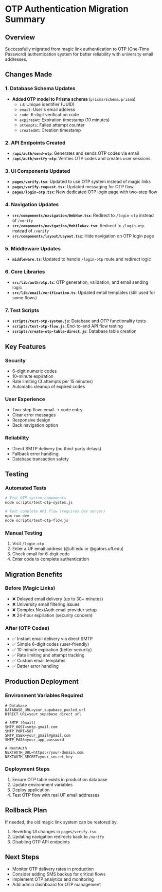 # OTP Authentication Migration Summary

## Overview
Successfully migrated from magic link authentication to OTP (One-Time Password) authentication system for better reliability with university email addresses.

## Changes Made

### 1. Database Schema Updates
- **Added OTP model to Prisma schema** (`prisma/schema.prisma`)
  - `id`: Unique identifier (UUID)
  - `email`: User's email address
  - `code`: 6-digit verification code
  - `expiresAt`: Expiration timestamp (10 minutes)
  - `attempts`: Failed attempt counter
  - `createdAt`: Creation timestamp

### 2. API Endpoints Created
- **`/api/auth/send-otp`**: Generates and sends OTP codes via email
- **`/api/auth/verify-otp`**: Verifies OTP codes and creates user sessions

### 3. UI Components Updated
- **`pages/verify.tsx`**: Updated to use OTP system instead of magic links
- **`pages/verify-request.tsx`**: Updated messaging for OTP flow
- **`pages/login-otp.tsx`**: New dedicated OTP login page with two-step flow

### 4. Navigation Updates
- **`src/components/navigation/WebNav.tsx`**: Redirect to `/login-otp` instead of `/verify`
- **`src/components/navigation/MobileNav.tsx`**: Redirect to `/login-otp` instead of `/verify`
- **`src/components/layout/Layout.tsx`**: Hide navigation on OTP login page

### 5. Middleware Updates
- **`middleware.ts`**: Updated to handle `/login-otp` route and redirect logic

### 6. Core Libraries
- **`src/lib/auth/otp.ts`**: OTP generation, validation, and email sending logic
- **`src/lib/email/verification.ts`**: Updated email templates (still used for some flows)

### 7. Test Scripts
- **`scripts/test-otp-system.js`**: Database and OTP functionality tests
- **`scripts/test-otp-flow.js`**: End-to-end API flow testing
- **`scripts/create-otp-table-direct.js`**: Database table creation

## Key Features

### Security
- 6-digit numeric codes
- 10-minute expiration
- Rate limiting (3 attempts per 15 minutes)
- Automatic cleanup of expired codes

### User Experience
- Two-step flow: email → code entry
- Clear error messages
- Responsive design
- Back navigation option

### Reliability
- Direct SMTP delivery (no third-party delays)
- Fallback error handling
- Database transaction safety

## Testing

### Automated Tests
```bash
# Test OTP system components
node scripts/test-otp-system.js

# Test complete API flow (requires dev server)
npm run dev
node scripts/test-otp-flow.js
```

### Manual Testing
1. Visit `/login-otp`
2. Enter a UF email address (@ufl.edu or @gators.ufl.edu)
3. Check email for 6-digit code
4. Enter code to complete authentication

## Migration Benefits

### Before (Magic Links)
- ❌ Delayed email delivery (up to 30+ minutes)
- ❌ University email filtering issues
- ❌ Complex NextAuth email provider setup
- ❌ 24-hour expiration (security concern)

### After (OTP Codes)
- ✅ Instant email delivery via direct SMTP
- ✅ Simple 6-digit codes (user-friendly)
- ✅ 10-minute expiration (better security)
- ✅ Rate limiting and attempt tracking
- ✅ Custom email templates
- ✅ Better error handling

## Production Deployment

### Environment Variables Required
```env
# Database
DATABASE_URL=your_supabase_pooled_url
DIRECT_URL=your_supabase_direct_url

# SMTP (Gmail)
SMTP_HOST=smtp.gmail.com
SMTP_PORT=587
SMTP_USER=your_gmail@gmail.com
SMTP_PASS=your_app_password

# NextAuth
NEXTAUTH_URL=https://your-domain.com
NEXTAUTH_SECRET=your_secret_key
```

### Deployment Steps
1. Ensure OTP table exists in production database
2. Update environment variables
3. Deploy application
4. Test OTP flow with real UF email addresses

## Rollback Plan
If needed, the old magic link system can be restored by:
1. Reverting UI changes in `pages/verify.tsx`
2. Updating navigation redirects back to `/verify`
3. Disabling OTP API endpoints

## Next Steps
- Monitor OTP delivery rates in production
- Consider adding SMS backup for critical flows
- Implement OTP analytics and monitoring
- Add admin dashboard for OTP management